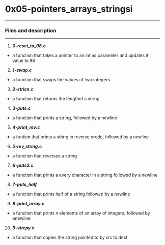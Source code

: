 # 0x05-pointers_arrays_stringsi
---

### Files and description
---

1. ***0-reset_to_98.c***
- a function that takes a pointer to an int as parameter and updates it value to 98

2. ***1-swap.c***
- a function that swaps the values of two integers

3. ***2-strlen.c***
- a function that returns the lengthof a string

4. ***3-puts.c***
- a function that prints a string, followed by a newline

5. ***4-print_rev.c***
- a funtion that prints a string in reverse orede, followed by a newline

6. ***5-rev_string.c***
- a function that reverses a string

7. ***6-puts2.c***
- a function that prints a every character in a string followed by a newline

8. ***7-puts_half***
- a function that prints half of a string followed by a newline

9. ***8-print_array.c***
- a function that prints n elements of an array of integers, followed by anewline

10. ***9-strcpy.c***
- a function that copies the string pointed to by src to dest
